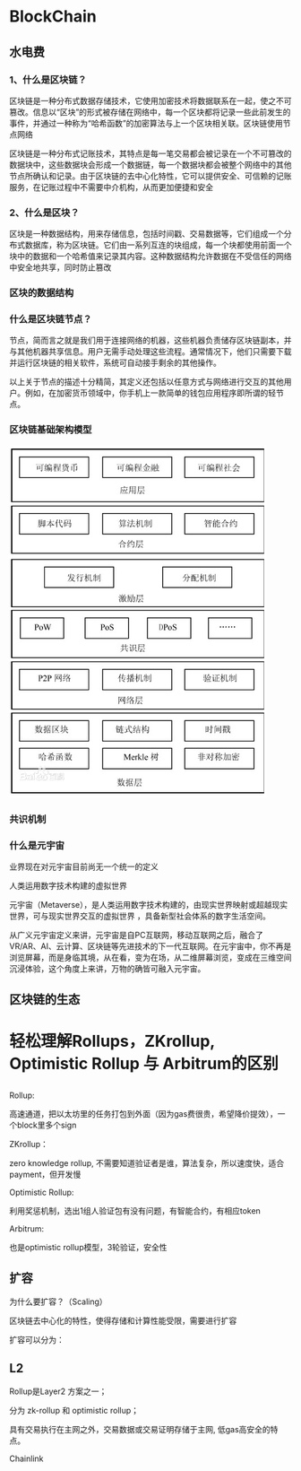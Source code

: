 # BlockChain

## 水电费

### 1、什么是区块链？

区块链是一种分布式数据存储技术，它使用加密技术将数据联系在一起，使之不可篡改。信息以“区块”的形式被存储在网络中，每一个区块都将记录一些此前发生的事件，并通过一种称为“哈希函数”的加密算法与上一个区块相关联。区块链使用节点网络  

区块链是一种分布式记账技术，其特点是每一笔交易都会被记录在一个不可篡改的数据块中，这些数据块会形成一个数据链，每一个数据块都会被整个网络中的其他节点所确认和记录。由于区块链的去中心化特性，它可以提供安全、可信赖的记账服务，在记账过程中不需要中介机构，从而更加便捷和安全

### 2、什么是区块？
  
  区块是一种数据结构，用来存储信息，包括时间戳、交易数据等，它们组成一个分布式数据库，称为区块链。它们由一系列互连的块组成，每一个块都使用前面一个块中的数据和一个哈希值来记录其内容。这种数据结构允许数据在不受信任的网络中安全地共享，同时防止篡改


### 区块的数据结构


### 什么是区块链节点？

节点，简而言之就是我们用于连接网络的机器，这些机器负责储存区块链副本，并与其他机器共享信息。用户无需手动处理这些流程。通常情况下，他们只需要下载并运行区块链的相关软件，系统可自动接手剩余的其他操作。

以上关于节点的描述十分精简，其定义还包括以任意方式与网络进行交互的其他用户。例如，在加密货币领域中，你手机上一款简单的钱包应用程序即所谓的轻节点。
  
### 区块链基础架构模型

![区块链基础架构模型](./images/区块链基础架构模型.jpg)

### 共识机制

### 什么是元宇宙

  业界现在对元宇宙目前尚无一个统一的定义

  人类运用数字技术构建的虚拟世界
  
  元宇宙（Metaverse），是人类运用数字技术构建的，由现实世界映射或超越现实世界，可与现实世界交互的虚拟世界 ，具备新型社会体系的数字生活空间。

  从广义元宇宙定义来讲，元宇宙是自PC互联网，移动互联网之后，融合了VR/AR、AI、云计算、区块链等先进技术的下一代互联网。在元宇宙中，你不再是浏览屏幕，而是身临其境，从在看，变为在场，从二维屏幕浏览，变成在三维空间沉浸体验，这个角度上来讲，万物的确皆可融入元宇宙。
  
## 区块链的生态






# 轻松理解Rollups，ZKrollup, Optimistic Rollup 与 Arbitrum的区别

## 

### 

Rollup: 

高速通道，把以太坊里的任务打包到外面（因为gas费很贵，希望降价提效），一个block里多个sign



ZKrollup：

zero knowledge rollup, 不需要知道验证者是谁，算法复杂，所以速度快，适合payment，但开发慢



Optimistic Rollup:

利用奖惩机制，选出1组人验证包有没有问题，有智能合约，有相应token

Arbitrum:

也是optimistic rollup模型，3轮验证，安全性

## 扩容

为什么要扩容？（Scaling）

区块链去中心化的特性，使得存储和计算性能受限，需要进行扩容

扩容可以分为：

## L2

Rollup是Layer2 方案之一；

分为 zk-rollup 和 optimistic rollup；

具有交易执⾏在主⽹之外，交易数据或交易证明存储于主⽹, 低gas高安全的特点。

Chainlink
